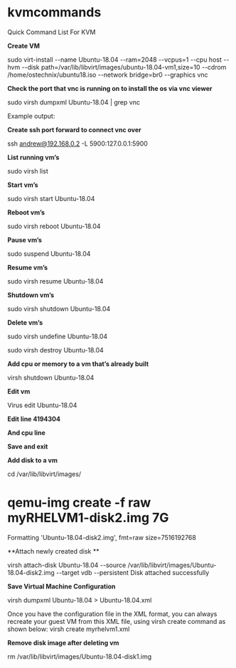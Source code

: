 # kvmcommands
Quick Command List For KVM 

**Create VM**

sudo virt-install --name Ubuntu-18.04 --ram=2048 --vcpus=1 --cpu host --hvm --disk path=/var/lib/libvirt/images/ubuntu-18.04-vm1,size=10 --cdrom /home/ostechnix/ubuntu18.iso --network bridge=br0 --graphics vnc


**Check the port that vnc is running on to install the os via vnc viewer**

sudo virsh dumpxml Ubuntu-18.04 | grep vnc

Example output:

<graphics type='vnc' port='5900' autoport='yes' listen='127.0.0.1'>


****Create ssh port forward to connect vnc over****

ssh andrew@192.168.0.2 -L 5900:127.0.0.1:5900

**List running vm’s**

sudo virsh list


**Start vm’s**

sudo virsh start Ubuntu-18.04

**Reboot vm’s**

sudo virsh reboot Ubuntu-18.04


**Pause vm’s**

sudo suspend Ubuntu-18.04


**Resume vm’s**

sudo virsh resume Ubuntu-18.04


**Shutdown vm’s**

sudo virsh shutdown Ubuntu-18.04


**Delete vm’s**

sudo virsh undefine Ubuntu-18.04

sudo virsh destroy Ubuntu-18.04

**Add cpu or memory to a vm that’s already built**

virsh shutdown Ubuntu-18.04

**Edit vm**

Virus edit Ubuntu-18.04

**Edit line <memory unit='KiB'>4194304</memory>**

**And cpu line**

**Save and exit**

**Add disk to a vm**

cd /var/lib/libvirt/images/

# qemu-img create -f raw myRHELVM1-disk2.img 7G
Formatting 'Ubuntu-18.04-disk2.img', fmt=raw size=7516192768

**Attach newly created disk **

virsh attach-disk Ubuntu-18.04 --source /var/lib/libvirt/images/Ubuntu-18.04-disk2.img --target vdb --persistent
Disk attached successfully

**Save Virtual Machine Configuration**

virsh dumpxml Ubuntu-18.04 > Ubuntu-18.04.xml

Once you have the configuration file in the XML format, you can always recreate your guest VM from this XML file, using virsh create command as shown below:
virsh create myrhelvm1.xml


**Remove disk image after deleting vm**

rm /var/lib/libvirt/images/Ubuntu-18.04-disk1.img
